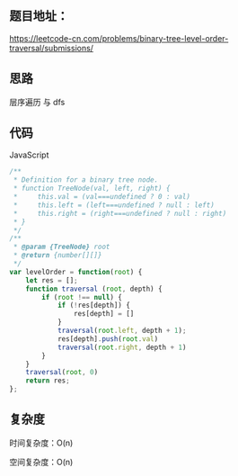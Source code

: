 ## 题目地址：

https://leetcode-cn.com/problems/binary-tree-level-order-traversal/submissions/



## 思路

层序遍历 与 dfs



## 代码

JavaScript

```javascript
/**
 * Definition for a binary tree node.
 * function TreeNode(val, left, right) {
 *     this.val = (val===undefined ? 0 : val)
 *     this.left = (left===undefined ? null : left)
 *     this.right = (right===undefined ? null : right)
 * }
 */
/**
 * @param {TreeNode} root
 * @return {number[][]}
 */
var levelOrder = function(root) {
    let res = [];
    function traversal (root, depth) {
        if (root !== null) {
            if (!res[depth]) {
                res[depth] = []
            }
            traversal(root.left, depth + 1);
            res[depth].push(root.val)
            traversal(root.right, depth + 1)
        }
    }
    traversal(root, 0)
    return res;
};
```



## 复杂度

时间复杂度：O(n)

空间复杂度：O(n)